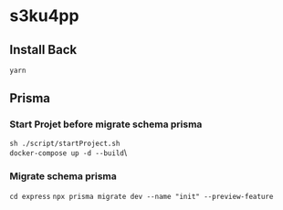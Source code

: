 # s3ku4pp

## Install Back
```yarn``` 

## Prisma
### Start Projet before migrate schema prisma
```sh ./script/startProject.sh```\
```docker-compose up -d --build```\
### Migrate schema prisma
```cd express```
```npx prisma migrate dev --name "init" --preview-feature```


